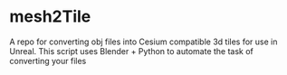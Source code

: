 # mesh2Tile
A repo for converting obj files into Cesium compatible 3d tiles for use in Unreal. This script uses Blender + Python to automate the task of converting your files
